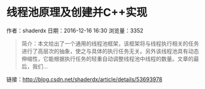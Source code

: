 # 线程池原理及创建并C++实现
作者：shaderdx
日期：2016-12-16 16:30
浏览量：3352
> 简介：本文给出了一个通用的线程池框架，该框架将与线程执行相关的任务进行了高层次的抽象，使之与具体的执行任务无关。另外该线程池具有动态伸缩性，它能根据执行任务的轻重自动调整线程池中线程的数量。文章的最后，我们...

 链接：http://blog.csdn.net/shaderdx/article/details/53693978
